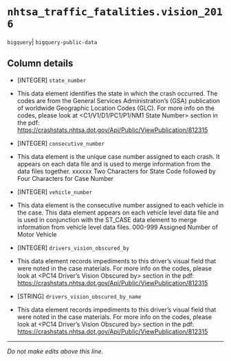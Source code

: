 # `nhtsa_traffic_fatalities.vision_2016`
`bigquery`| `bigquery-public-data`

## Column details
* [INTEGER]   `state_number`
 - This data element identifies the state in which the crash occurred. The codes are from the General Services Administration’s (GSA) publication of worldwide Geographic Location Codes (GLC). For more info on the codes, please look at <C1/V1/D1/PC1/P1/NM1 State Number> section in the pdf: https://crashstats.nhtsa.dot.gov/Api/Public/ViewPublication/812315
* [INTEGER]   `consecutive_number`
 - This data element is the unique case number assigned to each crash. It appears on each data file and is used to merge information from the data files together. xxxxxx Two Characters for State Code followed by Four Characters for Case Number
* [INTEGER]   `vehicle_number`
 - This data element is the consecutive number assigned to each vehicle in the case. This data element appears on each vehicle level data file and is used in conjunction with the ST_CASE data element to merge information from vehicle level data files. 000-999 Assigned Number of Motor Vehicle
* [INTEGER]   `drivers_vision_obscured_by`
 - This data element records impediments to this driver’s visual field that were noted in the case materials. For more info on the codes, please look at <PC14 Driver’s Vision Obscured by> section in the pdf: https://crashstats.nhtsa.dot.gov/Api/Public/ViewPublication/812315
* [STRING]    `drivers_vision_obscured_by_name`
 - This data element records impediments to this driver’s visual field that were noted in the case materials. For more info on the codes, please look at <PC14 Driver’s Vision Obscured by> section in the pdf: https://crashstats.nhtsa.dot.gov/Api/Public/ViewPublication/812315

-------------------------------------------------------------------------------
*Do not make edits above this line.*
